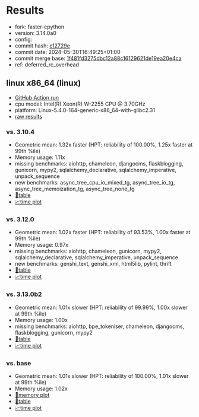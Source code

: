 # Results

- fork: faster-cpython
- version: 3.14.0a0
- config: 
- commit hash: [e12729e](https://github.com/faster%2dcpython/cpython/commit/e12729e)
- commit date: 2024-05-30T16:49:25+01:00
- commit merge base: [1f481fd3275dbc12a88c16129621de19ea20e4ca](https://github.com/faster%2dcpython/cpython/commit/1f481fd3275dbc12a88c16129621de19ea20e4ca)
- ref: deferred_rc_overhead

## linux x86_64 (linux)

- [GitHub Action run](https://github.com/faster-cpython/benchmarking/actions/runs/9305462175)
- cpu model: Intel(R) Xeon(R) W-2255 CPU @ 3.70GHz
- platform: Linux-5.4.0-164-generic-x86_64-with-glibc2.31
- [raw results](bm-20240530-linux-x86_64-faster%252dcpython-deferred_rc_overhead-3.14.0a0-e12729e.json)

### vs. 3.10.4

- Geometric mean: 1.32x faster (HPT: reliability of 100.00%, 1.25x faster at 99th %ile)
- Memory usage: 1.11x
- missing benchmarks: aiohttp, chameleon, djangocms, flaskblogging, gunicorn, mypy2, sqlalchemy_declarative, sqlalchemy_imperative, unpack_sequence
- new benchmarks: async_tree_cpu_io_mixed_tg, async_tree_io_tg, async_tree_memoization_tg, async_tree_none_tg
- [📄table](bm-20240530-linux-x86_64-faster%252dcpython-deferred_rc_overhead-3.14.0a0-e12729e-vs-3.10.4.md)
- [📈time plot](bm-20240530-linux-x86_64-faster%252dcpython-deferred_rc_overhead-3.14.0a0-e12729e-vs-3.10.4.svg)

### vs. 3.12.0

- Geometric mean: 1.02x faster (HPT: reliability of 93.53%, 1.00x faster at 99th %ile)
- Memory usage: 0.97x
- missing benchmarks: aiohttp, chameleon, gunicorn, mypy2, sqlalchemy_declarative, sqlalchemy_imperative, unpack_sequence
- new benchmarks: genshi_text, genshi_xml, html5lib, pylint, thrift
- [📄table](bm-20240530-linux-x86_64-faster%252dcpython-deferred_rc_overhead-3.14.0a0-e12729e-vs-3.12.0.md)
- [📈time plot](bm-20240530-linux-x86_64-faster%252dcpython-deferred_rc_overhead-3.14.0a0-e12729e-vs-3.12.0.svg)

### vs. 3.13.0b2

- Geometric mean: 1.01x slower (HPT: reliability of 99.99%, 1.00x slower at 99th %ile)
- Memory usage: 1.00x
- missing benchmarks: aiohttp, bpe_tokeniser, chameleon, djangocms, flaskblogging, gunicorn, mypy2
- [📄table](bm-20240530-linux-x86_64-faster%252dcpython-deferred_rc_overhead-3.14.0a0-e12729e-vs-3.13.0b2.md)
- [📈time plot](bm-20240530-linux-x86_64-faster%252dcpython-deferred_rc_overhead-3.14.0a0-e12729e-vs-3.13.0b2.svg)

### vs. base

- Geometric mean: 1.01x slower (HPT: reliability of 100.00%, 1.01x slower at 99th %ile)
- Memory usage: 1.02x
- [🧠memory plot](bm-20240530-linux-x86_64-faster%252dcpython-deferred_rc_overhead-3.14.0a0-e12729e-vs-base-mem.svg)
- [📄table](bm-20240530-linux-x86_64-faster%252dcpython-deferred_rc_overhead-3.14.0a0-e12729e-vs-base.md)
- [📈time plot](bm-20240530-linux-x86_64-faster%252dcpython-deferred_rc_overhead-3.14.0a0-e12729e-vs-base.svg)

